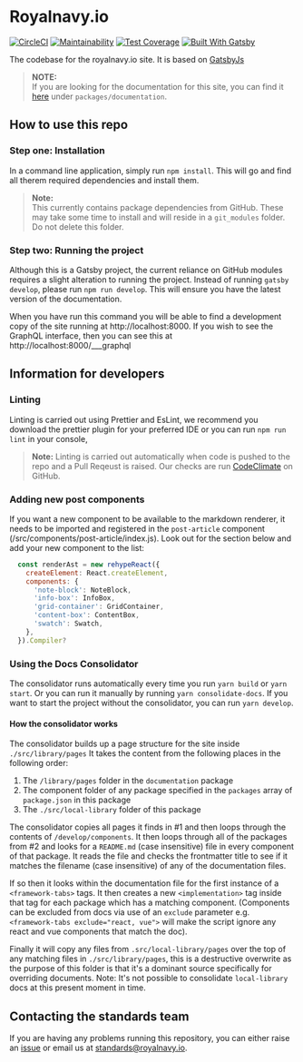 # Royalnavy.io

[![CircleCI](https://circleci.com/gh/Royal-Navy/royalnavy.io/tree/master.svg?style=svg&circle-token=088460eafd759c625b9bdcfa5b9d5c59f82fbb2c)](https://circleci.com/gh/Royal-Navy/royalnavy.io/tree/master)
[![Maintainability](https://api.codeclimate.com/v1/badges/41a59d85f86676b4bcf0/maintainability)](https://codeclimate.com/repos/5c7e5acb8824ec5e1c00e2af/maintainability)
[![Test Coverage](https://api.codeclimate.com/v1/badges/41a59d85f86676b4bcf0/test_coverage)](https://codeclimate.com/repos/5c7e5acb8824ec5e1c00e2af/test_coverage)
[![Built With Gatsby](https://img.shields.io/badge/Built%20with-GatsbyJs-blueviolet.svg?logo=gatsby)](https://www.gatsbyjs.org/)

The codebase for the royalnavy.io site. It is based on [GatsbyJs](https://www.gatsbyjs.org/)

> **NOTE:**   
 If you are looking for the documentation for this site, you can find it [here](https://github.com/Royal-Navy/standards-toolkit) under `packages/documentation`.

## How to use this repo

### Step one: Installation

In a command line application, simply run `npm install`. This will go and find all therem required dependencies and install them.

> **Note:**  
 This currently contains package dependencies from GitHub.   These may take some time to install and will reside in a  `git_modules` folder. Do not delete this folder.

### Step two: Running the project

Although this is a Gatsby project, the current reliance on GitHub modules requires a slight alteration to running the project. Instead of running `gatsby develop`, please run `npm run develop`. This will ensure you have the latest version of the documentation.

When you have run this command you will be able to find a development copy of the site running at http://localhost:8000. If you wish to see the GraphQL interface, then you can see this at http://localhost:8000/___graphql

## Information for developers  

### Linting

Linting is carried out using Prettier and EsLint, we recommend you download the prettier plugin for your preferred IDE or you can run `npm run lint` in your console, 

> **Note:** Linting is carried out automatically when code is pushed to the repo and a Pull Reqeust is raised. Our checks are run [CodeClimate](https://codeclimate.com) on GitHub.


### Adding new post components

If you want a new component to be available to the markdown renderer, it needs to be imported and registered in the `post-article` component (/src/components/post-article/index.js). Look out for the section below and add your new component to the list:

```js
  const renderAst = new rehypeReact({
    createElement: React.createElement,
    components: {
      'note-block': NoteBlock,
      'info-box': InfoBox,
      'grid-container': GridContainer,
      'content-box': ContentBox,
      'swatch': Swatch,
    },
  }).Compiler?
```

### Using the Docs Consolidator

The consolidator runs automatically every time you run `yarn build` or `yarn start`. Or you can run it manually by running `yarn consolidate-docs`. If you want to start the project without the consolidator, you can run `yarn develop`.

#### How the consolidator works

The consolidator builds up a page structure for the site inside `./src/library/pages` It takes the content from the following places in the following order:

1. The `/library/pages` folder in the `documentation` package
2. The component folder of any package specified in the `packages` array of `package.json` in this package
3. The `./src/local-library` folder of this package

The consolidator copies all pages it finds in #1 and then loops through the contents of `/develop/components`. It then loops through all of the packages from #2 and looks for a `README.md` (case insensitive) file in every component of that package. It reads the file and checks the frontmatter title to see if it matches the filename (case insensitive) of any of the documentation files. 

If so then it looks within the documentation file for the first instance of a `<framework-tabs>` tags. It then creates a new `<implementation>` tag inside that tag for each package which has a matching component. (Components can be excluded from docs via use of an `exclude` parameter e.g. `<framework-tabs exclude="react, vue">` will make the script ignore any react and vue components that match the doc).

Finally it will copy any files from `.src/local-library/pages` over the top of any matching files in `./src/library/pages`, this is a destructive overwrite as the purpose of this folder is that it's a dominant source specifically for overriding documents. Note: It's not possible to consolidate `local-library` docs at this present moment in time.

## Contacting the standards team

If you are having any problems running this repository, you can either raise an [issue](https://github.com/Royal-Navy/royalnavy.io/issues) or email us at [standards@royalnavy.io](standards@royalnavy.io).